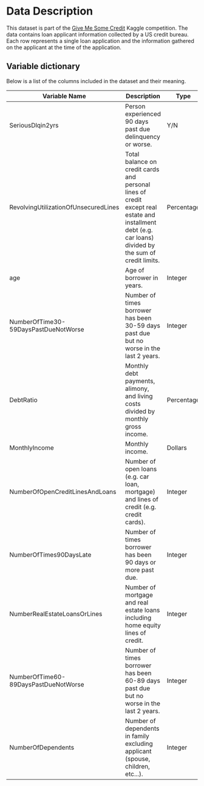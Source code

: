 # Data Description

This dataset is part of the [Give Me Some Credit](https://www.kaggle.com/c/GiveMeSomeCredit/overview) Kaggle competition. The data contains loan applicant information collected by a US credit bureau. Each row represents a single loan application and the information gathered on the applicant at the time of the application. 

## Variable dictionary

Below is a list of the columns included in the dataset and their meaning.

| Variable Name | Description | Type |
|---------------|-------------|------|
| SeriousDlqin2yrs | Person experienced 90 days past due delinquency or worse. | Y/N |
| RevolvingUtilizationOfUnsecuredLines | Total balance on credit cards and personal lines of credit except real estate and installment debt (e.g. car loans) divided by the sum of credit limits. | Percentage |
| age | Age of borrower in years. | Integer |
| NumberOfTime30-59DaysPastDueNotWorse | Number of times borrower has been 30-59 days past due but no worse in the last 2 years. | Integer |
| DebtRatio | Monthly debt payments, alimony, and living costs divided by monthly gross income. | Percentage |
| MonthlyIncome | Monthly income. | Dollars |
| NumberOfOpenCreditLinesAndLoans | Number of open loans (e.g. car loan, mortgage) and lines of credit (e.g. credit cards). | Integer |
| NumberOfTimes90DaysLate | Number of times borrower has been 90 days or more past due. | Integer |
| NumberRealEstateLoansOrLines | Number of mortgage and real estate loans including home equity lines of credit. | Integer |
| NumberOfTime60-89DaysPastDueNotWorse | Number of times borrower has been 60-89 days past due but no worse in the last 2 years. | Integer |
| NumberOfDependents | Number of dependents in family excluding applicant (spouse, children, etc...). | Integer |
